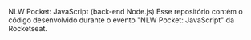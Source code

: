 NLW Pocket: JavaScript (back-end Node.js)
Esse repositório contém o código desenvolvido durante o evento "NLW Pocket: JavaScript" da Rocketseat.
